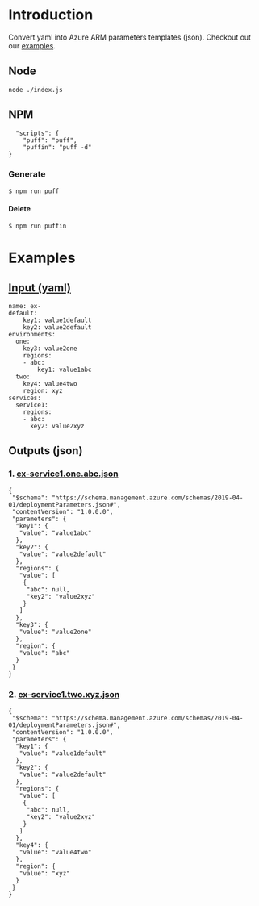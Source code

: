 # Introduction 
Convert yaml into Azure ARM parameters templates (json). Checkout out our [examples](https://github.com/Food-X-Technologies/puff-example).

## Node
```
node ./index.js
```

## NPM
```
  "scripts": {
    "puff": "puff",
    "puffin": "puff -d"
}
```
### Generate
```
$ npm run puff
```

#### Delete
```
$ npm run puffin
```

# Examples
## [Input (yaml)](https://github.com/Food-X-Technologies/puff-example/blob/main/example-simple/example.yml)
```
name: ex-
default:
    key1: value1default
    key2: value2default
environments:
  one:
    key3: value2one
    regions:
    - abc:
        key1: value1abc
  two:
    key4: value4two
    region: xyz
services:
  service1:
    regions:
    - abc:
      key2: value2xyz
```

## Outputs (json)
### 1. [ex-service1.one.abc.json](https://github.com/Food-X-Technologies/puff-example/blob/main/example-simple/ex-service1.one.abc.json)
```
{
 "$schema": "https://schema.management.azure.com/schemas/2019-04-01/deploymentParameters.json#",
 "contentVersion": "1.0.0.0",
 "parameters": {
  "key1": {
   "value": "value1abc"
  },
  "key2": {
   "value": "value2default"
  },
  "regions": {
   "value": [
    {
     "abc": null,
     "key2": "value2xyz"
    }
   ]
  },
  "key3": {
   "value": "value2one"
  },
  "region": {
   "value": "abc"
  }
 }
}
```
### 2. [ex-service1.two.xyz.json](https://github.com/Food-X-Technologies/puff-example/blob/main/example-simple/ex-service1.two.xyz.json)
```
{
 "$schema": "https://schema.management.azure.com/schemas/2019-04-01/deploymentParameters.json#",
 "contentVersion": "1.0.0.0",
 "parameters": {
  "key1": {
   "value": "value1default"
  },
  "key2": {
   "value": "value2default"
  },
  "regions": {
   "value": [
    {
     "abc": null,
     "key2": "value2xyz"
    }
   ]
  },
  "key4": {
   "value": "value4two"
  },
  "region": {
   "value": "xyz"
  }
 }
}
```
